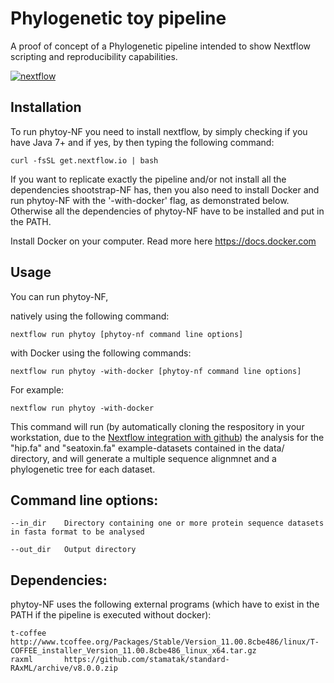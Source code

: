 
Phylogenetic toy pipeline 
======================

A proof of concept of a Phylogenetic pipeline intended to show Nextflow scripting and reproducibility capabilities.


[![nextflow](https://img.shields.io/badge/nextflow-%E2%89%A50.20.0-brightgreen.svg)](http://nextflow.io)


Installation
-----------

To run phytoy-NF you need to install nextflow, by simply checking if you have Java 7+ and if yes, by then typing the following command:

	curl -fsSL get.nextflow.io | bash

If you want to replicate exactly the pipeline and/or not install all the dependencies shootstrap-NF has, then you also need to install Docker and run phytoy-NF with the '-with-docker' flag, as demonstrated below. Otherwise all the dependencies of phytoy-NF have to be installed and put in the PATH.

Install Docker on your computer. Read more here https://docs.docker.com


Usage
-----------
    
You can run phytoy-NF, 

   natively using the following command:

	nextflow run phytoy [phytoy-nf command line options]
    
   with Docker using the following commands:
	
	nextflow run phytoy -with-docker [phytoy-nf command line options]
    

For example: 

	nextflow run phytoy -with-docker

This command will run (by automatically cloning the respository in your workstation, due to the [Nextflow integration with github](http://www.nextflow.io/docs/latest/sharing.html)) the analysis for the "hip.fa" and "seatoxin.fa" example-datasets contained in the data/ directory, and will generate a multiple sequence alignmnet and a phylogenetic tree for each dataset.


Command line options:
---------------------

	--in_dir	Directory containing one or more protein sequence datasets in fasta format to be analysed

	--out_dir	Output directory


Dependencies:
-------------

phytoy-NF uses the following external programs (which have to exist in the PATH if the pipeline is executed without docker):

	t-coffee	http://www.tcoffee.org/Packages/Stable/Version_11.00.8cbe486/linux/T-COFFEE_installer_Version_11.00.8cbe486_linux_x64.tar.gz
	raxml 		https://github.com/stamatak/standard-RAxML/archive/v8.0.0.zip 


